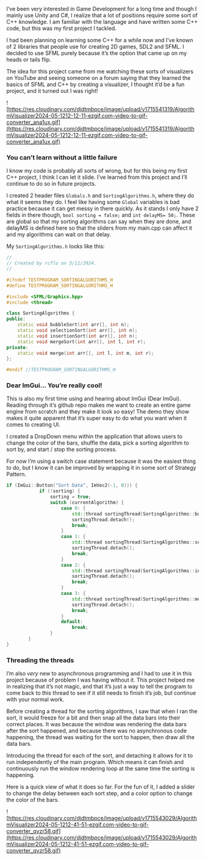 I’ve been very interested in Game Development for a long time and though I mainly use Unity and C#, I realize that a lot of positions require some sort of C++ knowledge. I am familiar with the language and have written some C++ code, but this was my first project I tackled.

I had been planning on learning some C++ for a while now and I’ve known of 2 libraries that people use for creating 2D games, SDL2 and SFML. I decided to use SFML purely because it’s the option that came up on my heads or tails flip. 

The idea for this project came from me watching these sorts of visualizers on YouTube and seeing someone on a forum saying that they learned the basics of SFML and C++ by creating a visualizer, I thought it’d be a fun project, and it turned out I was right!

![https://res.cloudinary.com/djdtmbpce/image/upload/v1715541319/AlgorithmVisualizer2024-05-1212-12-11-ezgif.com-video-to-gif-converter_ana1ux.gif](https://res.cloudinary.com/djdtmbpce/image/upload/v1715541319/AlgorithmVisualizer2024-05-1212-12-11-ezgif.com-video-to-gif-converter_ana1ux.gif)

### You can’t learn without a little failure

I know my code is probably all sorts of wrong, but for this being my first C++ project, I think I can let it slide. I’ve learned from this project and I’ll continue to do so in future projects.

I created 2 header files `Globals.h` and `SortingAlgorithms.h`, where they do what it seems they do. I feel like having some `Global` variables is bad practice because it can get messy in there quickly. As it stands I only have 2 fields in there though, `bool sorting = false;` and `int delayMS= 50;`. These are global so that my sorting algorithms can say when they are done, and delayMS is defined here so that the sliders from my main.cpp can affect it and my algorithms can wait on that delay.

My `SortingAlgorithms.h` looks like this:

```cpp
//
// Created by rcflo on 5/11/2024.
//

#ifndef TESTPROGRAM_SORTINGALGORITHMS_H
#define TESTPROGRAM_SORTINGALGORITHMS_H

#include <SFML/Graphics.hpp>
#include <thread>

class SortingAlgorithms {
public:
    static void bubbleSort(int arr[], int n);
    static void selectionSort(int arr[], int n);
    static void insertionSort(int arr[], int n);
    static void mergeSort(int arr[], int l, int r);
private:
    static void merge(int arr[], int l, int m, int r);
};

#endif //TESTPROGRAM_SORTINGALGORITHMS_H
```

### Dear ImGui… You’re really cool!

This is also my first time using and hearing about ImGui (Dear ImGui). Reading through it’s github repo makes me want to create an entire game engine from scratch and they make it look so easy! The demo they show makes it quite apparent that it’s super easy to do what you want when it comes to creating UI.

I created a DropDown menu within the application that allows users to change the color of the bars, shuffle the data, pick a sorting algorithm to sort by, and start / stop the sorting process.

For now I’m using a switch case statement because it was the easiest thing to do, but I know it can be improved by wrapping it in some sort of Strategy Pattern.

```cpp
if (ImGui::Button("Sort Data", ImVec2(-1, 0))) {
            if (!sorting) {
                sorting = true;
                switch (currentAlgorithm) {
                    case 0: {
                        std::thread sortingThread(SortingAlgorithms::bubbleSort, data, DATA_BAR_AMOUNT);
                        sortingThread.detach();
                        break;
                    }
                    case 1: {
                        std::thread sortingThread(SortingAlgorithms::selectionSort, data, DATA_BAR_AMOUNT);
                        sortingThread.detach();
                        break;
                    }
                    case 2: {
                        std::thread sortingThread(SortingAlgorithms::insertionSort, data, DATA_BAR_AMOUNT);
                        sortingThread.detach();
                        break;
                    }
                    case 3: {
                        std::thread sortingThread(SortingAlgorithms::mergeSort, data, 0, DATA_BAR_AMOUNT - 1);
                        sortingThread.detach();
                        break;
                    }
                    default:
                        break;
                }
        }
}
```

### Threading the threads

I’m also *very* new to asynchronous programming and I had to use it in this project because of problem I was having without it. This project helped me in realizing that it’s not magic, and that it’s just a way to tell the program to come back to this thread to see if it still needs to finish it’s job, but continue with your normal work.

Before creating a thread for the sorting algorithms, I saw that when I ran the sort, it would freeze for a bit and then snap all the data bars into their correct places. It was because the window was rendering the data bars after the sort happened, and because there was no asynchronous code happening, the thread was waiting for the sort to happen, then draw all the data bars.

Introducing the thread for each of the sort, and detaching it allows for it to run independently of the main program. Which means it can finish and continuously run the window rendering loop at the same time the sorting is happening.

Here is a quick view of what it does so far. For the fun of it, I added a slider to change the delay between each sort step, and a color option to change the color of the bars.

![https://res.cloudinary.com/djdtmbpce/image/upload/v1715543029/AlgorithmVisualizer2024-05-1212-41-51-ezgif.com-video-to-gif-converter_qvzr58.gif](https://res.cloudinary.com/djdtmbpce/image/upload/v1715543029/AlgorithmVisualizer2024-05-1212-41-51-ezgif.com-video-to-gif-converter_qvzr58.gif)
